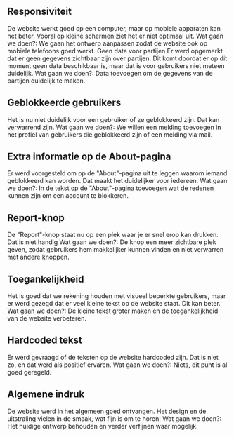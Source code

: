 ## Responsiviteit
De website werkt goed op een computer, maar op mobiele apparaten kan het beter. Vooral op kleine schermen ziet het er niet optimaal uit.
Wat gaan we doen?: We gaan het ontwerp aanpassen zodat de website ook op mobiele telefoons goed werkt.
Geen data voor partijen
Er werd opgemerkt dat er geen gegevens zichtbaar zijn over partijen. Dit komt doordat er op dit moment geen data beschikbaar is, maar dat is voor gebruikers niet meteen duidelijk.
Wat gaan we doen?: Data toevoegen om de gegevens van de partijen duidelijk te maken.
## Geblokkeerde gebruikers
Het is nu niet duidelijk voor een gebruiker of ze geblokkeerd zijn. Dat kan verwarrend zijn.
Wat gaan we doen?: We willen een melding toevoegen in het profiel van gebruikers die geblokkeerd zijn of een melding via mail.
## Extra informatie op de About-pagina
Er werd voorgesteld om op de "About"-pagina uit te leggen waarom iemand geblokkeerd kan worden. Dat maakt het duidelijker voor iedereen.
Wat gaan we doen?: In de tekst op de "About"-pagina toevoegen wat de redenen kunnen zijn om een account te blokkeren.
## Report-knop
De "Report"-knop staat nu op een plek waar je er snel erop kan drukken. Dat is niet handig
Wat gaan we doen?: De knop een meer zichtbare plek geven, zodat gebruikers hem makkelijker kunnen vinden en niet verwarren met andere knoppen.
## Toegankelijkheid
Het is goed dat we rekening houden met visueel beperkte gebruikers, maar er werd gezegd dat er veel kleine tekst op de website staat. Dit kan beter.
Wat gaan we doen?: De kleine tekst groter maken en de toegankelijkheid van de website verbeteren.
## Hardcoded tekst
Er werd gevraagd of de teksten op de website hardcoded zijn. Dat is niet zo, en dat werd als positief ervaren.
Wat gaan we doen?: Niets, dit punt is al goed geregeld.
## Algemene indruk
De website werd in het algemeen goed ontvangen. Het design en de uitstraling vielen in de smaak, wat fijn is om te horen!
Wat gaan we doen?: Het huidige ontwerp behouden en verder verfijnen waar mogelijk.
